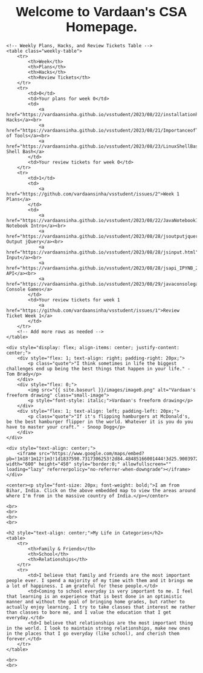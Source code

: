 <html lang="en">
<head>
    <meta charset="UTF-8">
    <meta name="viewport" content="width=device-width, initial-scale=1.0">
    <title>Student Blog</title>
    <style>
        body {
            font-family: Arial, sans-serif;
        }
        h1, .main-title {
            font-size: 35px;
            font-weight: bold;
            font-family: Arial, sans-serif;
        }
        p {
            font-size: 18px;
            font-weight: normal;
        }
        .small-image {
            max-width: 400px; 
        }
        .quote {
            font-size: 22px;
            font-weight: bold;
        }
        .life {
            font-size: 21px;
            font-weight: bold;
            font-family: Arial, sans-serif;
        }
        .life2 {
            font-size: 27px;
            font-weight: bold;
            font-family: Arial, sans-serif;
            color: #d91860
        }
        table {
            width: 100%;
            border-collapse: collapse;
            margin-top: 20px;
        }
        th, td {
            border: 1px solid #ddd;
            padding: 8px;
            text-align: center;
            font-family: Arial, sans-serif;
        }
        th {
            background-color: #000000;
            color: #ffffff;
        }
        /* Additional styles for the new table */
        .weekly-table {
            width: 100%;
            border-collapse: collapse;
            margin-bottom: 20px;
        }
        .weekly-table th, .weekly-table td {
            border: 1px solid #ddd;
            padding: 8px;
            text-align: center;
            font-family: Arial, sans-serif;
        }
        .weekly-table th {
            background-color: #000000;
            color: #ffffff;
        }
    </style>
</head>
<body>
    <center><h1 class="main-title">Welcome to Vardaan's CSA Homepage.</h1></center>

    <!-- Weekly Plans, Hacks, and Review Tickets Table -->
    <table class="weekly-table">
        <tr>
            <th>Week</th>
            <th>Plans</th>
            <th>Hacks</th>
            <th>Review Tickets</th>
        </tr>
        <tr>
            <td>0</td>
            <td>Your plans for week 0</td>
            <td>
                <a href="https://vardaansinha.github.io/vsstudent/2023/08/22/installationhacks.html">Installation Hacks</a><br>
                <a href="https://vardaansinha.github.io/vsstudent/2023/08/21/ImportanceofTools.html">Importance of Tools</a><br>
                <a href="https://vardaansinha.github.io/vsstudent/2023/08/23/LinuxShellBash2_IPYNB_2_.html">Linux Shell Bash</a>
            </td>
            <td>Your review tickets for week 0</td>
        </tr>
        <tr>
            <td>1</td>
            <td>
                <a href="https://github.com/vardaansinha/vsstudent/issues/2">Week 1 Plans</a>
            </td>
            <td>
                <a href="https://vardaansinha.github.io/vsstudent/2023/08/22/JavaNotebookIntro_IPYNB_2_.html">Java Notebook Intro</a><br>
                <a href="https://vardaansinha.github.io/vsstudent/2023/08/28/jsoutputjquery.html">JS Output jQuery</a><br>
                <a href="https://vardaansinha.github.io/vsstudent/2023/08/28/jsinput.html">JS Input</a><br>
                <a href="https://vardaansinha.github.io/vsstudent/2023/08/28/jsapi_IPYNB_2_.html">JS API</a><br>
                <a href="https://vardaansinha.github.io/vsstudent/2023/08/29/javaconsolegames_IPYNB_2_.html">Java Console Games</a>
            </td>
            <td>Your review tickets for week 1
                <a href="https://github.com/vardaansinha/vsstudent/issues/1">Review Ticket Week 1</a>
            </td>
        </tr>
        <!-- Add more rows as needed -->
    </table>

    <div style="display: flex; align-items: center; justify-content: center;">
        <div style="flex: 1; text-align: right; padding-right: 20px;">
            <p class="quote">"I think sometimes in life the biggest challenges end up being the best things that happen in your life." - Tom Brady</p>
        </div>
        <div style="flex: 0;">
            <img src="{{ site.baseurl }}/images/image0.png" alt="Vardaan's freeform drawing" class="small-image">
            <p style="font-style: italic;">Vardaan's freeform drawing</p>
        </div>
        <div style="flex: 1; text-align: left; padding-left: 20px;">
            <p class="quote">"If it's flipping hamburgers at McDonald's, be the best hamburger flipper in the world. Whatever it is you do you have to master your craft." - Snoop Dogg</p>
        </div>
    </div>

    <div style="text-align: center;">
        <iframe src="https://www.google.com/maps/embed?pb=!1m18!1m12!1m3!1d1837598.7317306253!2d84.48485166001444!3d25.90039726883523!2m3!1f0!2f0!3f0!3m2!1i1024!2i768!4f13.1!3m3!1m2!1s0x39ed5844f0bb6903%3A0x57ad3fed1bbae325!2sBihar%2C%20India!5e0!3m2!1sen!2sus!4v1692762821472!5m2!1sen!2sus" width="600" height="450" style="border:0;" allowfullscreen="" loading="lazy" referrerpolicy="no-referrer-when-downgrade"></iframe>
    </div>

    <center><p style="font-size: 20px; font-weight: bold;">I am from Bihar, India. Click on the above embedded map to view the areas around where I'm from in the massive country of India.</p></center>

    <br>
    <br>
    <br>
    <br>

    <h2 style="text-align: center;">My Life in Categories</h2>
    <table>
        <tr>
            <th>Family & Friends</th>
            <th>School</th>
            <th>Relationships</th>
        </tr>
        <tr>
            <td>I believe that family and friends are the most important people ever. I spend a majority of my time with them and it brings me a lot of happiness. I am grateful for these people.</td>
            <td>Coming to school everyday is very important to me. I feel that learning is an experience that is best done in an optimistic manner and without the goal of bringing home grades, but rather to actually enjoy learning. I try to take classes that interest me rather than classes to bore me, and I value the education that I get everyday.</td>
            <td>I believe that relationships are the most important thing in the world. I look to maintain strong relationships, make new ones in the places that I go everyday (like school), and cherish them forever.</td>
        </tr>
    </table>

    <br>
    <br>

</body>
</html>
